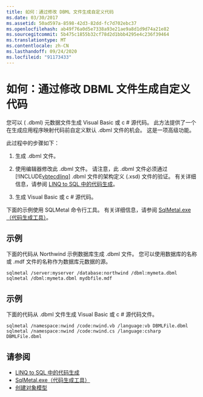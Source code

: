 ```yaml
---
title: 如何：通过修改 DBML 文件生成自定义代码
ms.date: 03/30/2017
ms.assetid: 50ad597a-8598-42d3-82dd-fc7d702ebc37
ms.openlocfilehash: ab49f76a0d5e7338a93e21ae9a8d1d9d74a21e82
ms.sourcegitcommit: 5b475c1855b32cf78d2d1bbb4295e4c236f39464
ms.translationtype: MT
ms.contentlocale: zh-CN
ms.lasthandoff: 09/24/2020
ms.locfileid: "91173433"
---
```

# <a name="how-to-generate-customized-code-by-modifying-a-dbml-file"></a>如何：通过修改 DBML 文件生成自定义代码

您可以 ( .dbml) 元数据文件生成 Visual Basic 或 c # 源代码。 此方法提供了一个在生成应用程序映射代码前自定义默认 .dbml 文件的机会。 这是一项高级功能。  
  
 此过程中的步骤如下：  
  
1. 生成 .dbml 文件。  
  
2. 使用编辑器修改此 .dbml 文件。 请注意，此 .dbml 文件必须通过 [!INCLUDE[vbtecdlinq](../../../../../../includes/vbtecdlinq-md.md)] .dbml 文件的架构定义 (.xsd) 文件的验证。 有关详细信息，请参阅 [LINQ to SQL 中的代码生成](code-generation-in-linq-to-sql.md)。  
  
3. 生成 Visual Basic 或 c # 源代码。  
  
 下面的示例使用 SQLMetal 命令行工具。 有关详细信息，请参阅 [SqlMetal.exe（代码生成工具）](../../../../tools/sqlmetal-exe-code-generation-tool.md)。  
  
## <a name="example"></a>示例  

 下面的代码从 Northwind 示例数据库生成 .dbml 文件。 您可以使用数据库的名称或 .mdf 文件的名称作为数据库元数据的源。  
  
```console  
sqlmetal /server:myserver /database:northwind /dbml:mymeta.dbml  
sqlmetal /dbml:mymeta.dbml mydbfile.mdf  
```  
  
## <a name="example"></a>示例  

 下面的代码从 .dbml 文件生成 Visual Basic 或 c # 源代码文件。  
  
```console
sqlmetal /namespace:nwind /code:nwind.vb /language:vb DBMLFile.dbml  
sqlmetal /namespace:nwind /code:nwind.cs /language:csharp DBMLFile.dbml  
```  
  
## <a name="see-also"></a>请参阅

- [LINQ to SQL 中的代码生成](code-generation-in-linq-to-sql.md)
- [SqlMetal.exe（代码生成工具）](../../../../tools/sqlmetal-exe-code-generation-tool.md)
- [创建对象模型](creating-the-object-model.md)
